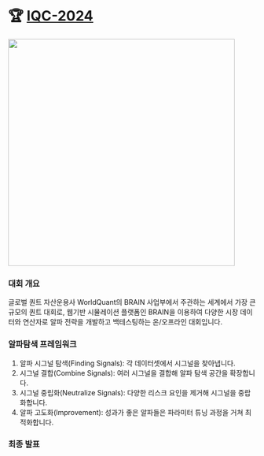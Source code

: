 # 🏆 [IQC-2024](https://www.worldquant.com/ideas/worldquant-commences-2024-international-quant-championship-2/)
<img src="https://github.com/user-attachments/assets/34c8bb0d-b77e-4077-a039-7499056e0214" width="461"/>

### 대회 개요
글로벌 퀀트 자산운용사 WorldQuant의 BRAIN 사업부에서 주관하는 세계에서 가장 큰 규모의 퀀트 대회로, 
웹기반 시뮬레이션 플랫폼인 BRAIN을 이용하여 다양한 시장 데이터와 연산자로 알파 전략을 개발하고 백테스팅하는 온/오프라인 대회입니다.

### 알파탐색 프레임워크
1) 알파 시그널 탐색(Finding Signals): 각 데이터셋에서 시그널을 찾아냅니다.
2) 시그널 결합(Combine Signals): 여러 시그널을 결합해 알파 탐색 공간을 확장합니다.
3) 시그널 중립화(Neutralize Signals): 다양한 리스크 요인을 제거해 시그널을 중랍화합니다.
4) 알파 고도화(Improvement): 성과가 좋은 알파들은 파라미터 튜닝 과정을 거쳐 최적화합니다.

### 최종 발표
